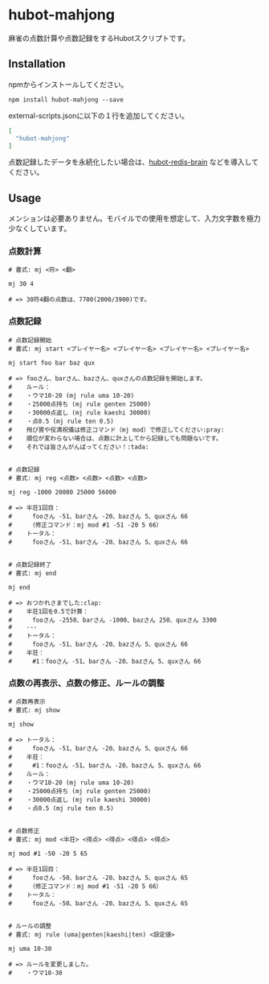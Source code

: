 # hubot-mahjong
麻雀の点数計算や点数記録をするHubotスクリプトです。

## Installation
npmからインストールしてください。
```
npm install hubot-mahjong --save
```
external-scripts.jsonに以下の１行を追加してください。
```json:external-scripts.json
[
  "hubot-mahjong"
]
```
点数記録したデータを永続化したい場合は、[hubot-redis-brain](https://github.com/hubot-scripts/hubot-redis-brain) などを導入してください。

## Usage

メンションは必要ありません。モバイルでの使用を想定して、入力文字数を極力少なくしています。

### 点数計算
```
# 書式: mj <符> <翻>

mj 30 4

# => 30符4翻の点数は、7700(2000/3900)です。
```

### 点数記録
```
# 点数記録開始
# 書式: mj start <プレイヤー名> <プレイヤー名> <プレイヤー名> <プレイヤー名>

mj start foo bar baz qux

# => fooさん、barさん、bazさん、quxさんの点数記録を開始します。
#    ルール：
#    ・ウマ10-20 (mj rule uma 10-20)
#    ・25000点持ち (mj rule genten 25000)
#    ・30000点返し (mj rule kaeshi 30000)
#    ・点0.5 (mj rule ten 0.5)
#    飛び賞や役満祝儀は修正コマンド（mj mod）で修正してください:pray:
#    順位が変わらない場合は、点数に計上してから記録しても問題ないです。
#    それでは皆さんがんばってください！:tada:


# 点数記録
# 書式: mj reg <点数> <点数> <点数> <点数>

mj reg -1000 20000 25000 56000

# => 半荘1回目：
#    　fooさん -51、barさん -20、bazさん 5、quxさん 66
#    　（修正コマンド：mj mod #1 -51 -20 5 66）
#    トータル：
#    　fooさん -51、barさん -20、bazさん 5、quxさん 66


# 点数記録終了
# 書式: mj end

mj end

# => おつかれさまでした:clap:
#    半荘1回を0.5で計算：
#    　fooさん -2550、barさん -1000、bazさん 250、quxさん 3300
#    ---
#    トータル：
#    　fooさん -51、barさん -20、bazさん 5、quxさん 66
#    半荘：
#    　#1：fooさん -51、barさん -20、bazさん 5、quxさん 66
```

### 点数の再表示、点数の修正、ルールの調整
```
# 点数再表示
# 書式: mj show

mj show

# => トータル：
#    　fooさん -51、barさん -20、bazさん 5、quxさん 66
#    半荘：
#    　#1：fooさん -51、barさん -20、bazさん 5、quxさん 66
#    ルール：
#    ・ウマ10-20 (mj rule uma 10-20)
#    ・25000点持ち (mj rule genten 25000)
#    ・30000点返し (mj rule kaeshi 30000)
#    ・点0.5 (mj rule ten 0.5)


# 点数修正
# 書式: mj mod <半荘> <得点> <得点> <得点> <得点>

mj mod #1 -50 -20 5 65

# => 半荘1回目：
#    　fooさん -50、barさん -20、bazさん 5、quxさん 65
#    　（修正コマンド：mj mod #1 -51 -20 5 66）
#    トータル：
#    　fooさん -50、barさん -20、bazさん 5、quxさん 65


# ルールの調整
# 書式: mj rule (uma|genten|kaeshi|ten) <設定値>

mj uma 10-30

# => ルールを変更しました。
#    ・ウマ10-30
```

